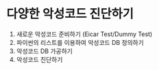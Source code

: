 <h1> 다양한 악성코드 진단하기 </h1>

1. 새로운 악성코드 준비하기 (Eicar Test/Dummy Test)
2. 파이썬의 리스트를 이용하여 악성코드 DB 정의하기
3. 악성코드 DB 가공하기
4. 악성코드 진단하기

